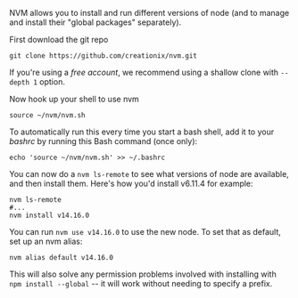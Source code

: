 <!--
.. title: Using NVM to get the most up-to-date version of node
.. slug: Node
.. date: 2015-05-13 14:35:28 UTC+01:00
.. tags:
.. category:
.. link:
.. description:
.. type: text
-->

NVM allows you to install and run different versions of node (and to manage and
install their "global packages" separately).

First download the git repo

    git clone https://github.com/creationix/nvm.git

If you're using a *free account*, we recommend using a shallow clone with `--depth 1` option.

Now hook up your shell to use nvm

    source ~/nvm/nvm.sh

To automatically run this every time you start a bash shell, add it to your *bashrc*
by running this Bash command (once only):

    echo 'source ~/nvm/nvm.sh' >> ~/.bashrc

You can now do a `nvm ls-remote` to see what versions of node are available, and then install them.  Here's how you'd install v6.11.4 for example:

    nvm ls-remote
    #...
    nvm install v14.16.0

You can run `nvm use v14.16.0` to use the new node. To set that as default, set up an nvm alias:

    nvm alias default v14.16.0

This will also solve any permission problems involved with installing with `npm
install --global` -- it will work without needing to specify a prefix.
